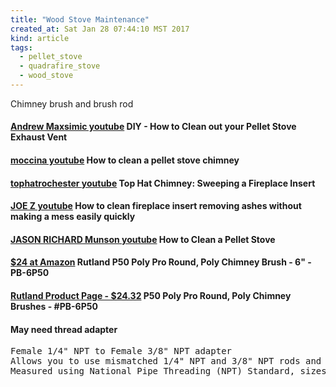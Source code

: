 ```yaml
---
title: "Wood Stove Maintenance"
created_at: Sat Jan 28 07:44:10 MST 2017
kind: article
tags:
  - pellet_stove
  - quadrafire_stove
  - wood_stove
---
```


Chimney brush and brush rod

<h4>
  <a href="https://www.youtube.com/watch?v=YZG-5xf0_ww" target="_blank">Andrew Maxsimic youtube</a>
  DIY - How to Clean out your Pellet Stove Exhaust Vent
</h4>

<h4>
  <a href="https://www.youtube.com/watch?v=YZG-5xf0_ww" target="_blank">moccina youtube</a>
  How to clean a pellet stove chimney
</h4>

<h4>
  <a href="https://www.youtube.com/watch?v=SG3AYFR9GS8" target="_blank">tophatrochester youtube</a>
  Top Hat Chimney: Sweeping a Fireplace Insert
</h4>

<h4>
  <a href="https://www.youtube.com/watch?v=SUmBfYEYl-8" target="_blank">JOE Z youtube</a>
  How to clean fireplace insert removing ashes without making a mess easily quickly
</h4>

<h4>
  <a href="https://www.youtube.com/watch?v=qoACILuPjxo" target="_blank">JASON RICHARD Munson youtube</a>
  How to Clean a Pellet Stove
</h4>

<h4>
  <a href="https://www.amazon.com/gp/product/B01AHGQNNY" target="_blank">$24 at Amazon</a>
  Rutland P50 Poly Pro Round, Poly Chimney Brush - 6" - PB-6P50 
</h4>

<h4>
  <a href="https://rutland.com/p/82/p50-poly-pro-round-poly-chimney-brushes" target="_blank">Rutland Product Page - $24.32</a>
  P50 Poly Pro Round, Poly Chimney Brushes - #PB-6P50
</h4>

<h4>May need thread adapter</h4>

<pre>
Female 1/4" NPT to Female 3/8" NPT adapter
Allows you to use mismatched 1/4" NPT and 3/8" NPT rods and brushes
Measured using National Pipe Threading (NPT) Standard, sizes do NOT refer to physical dimensions 
<pre>

<!--
html boilerplate
<a href="" target="_blank"></a>
<a name=""></a>
<img src="" width="400px">
<ul>
  <li></li>
</ul>
<pre>
</pre>
<pre><code>
</code></pre>
<math xmlns='http://www.w3.org/1998/Math/MathML' display='block'>
</math>
-->

